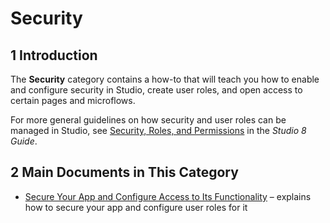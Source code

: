 # Security

## 1 Introduction 

The **Security** category contains a how-to that will teach you how to enable and configure security in Studio, create user roles, and open access to certain pages and microflows. 

For more general guidelines on how security and user roles can be managed in Studio, see [Security, Roles, and Permissions](/studio/settings-security) in the *Studio 8 Guide*.

## 2 Main Documents in This Category

* [Secure Your App and Configure Access to Its Functionality](security-how-to-configure-roles) – explains how to secure your app and configure user roles for it